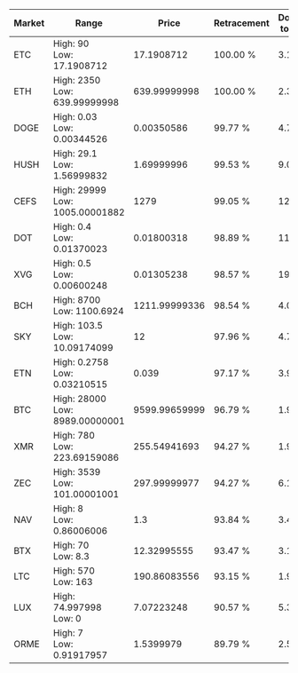 | Market | Range | Price| Retracement | Doubles to 50% |
| --- | --- | --- | --- | --- |
| ETC | High: 90<br />Low: 17.1908712 | 17.1908712 | 100.00 % | 3.12 |
| ETH | High: 2350<br />Low: 639.99999998 | 639.99999998 | 100.00 % | 2.34 |
| DOGE | High: 0.03<br />Low: 0.00344526 | 0.00350586 | 99.77 % | 4.77 |
| HUSH | High: 29.1<br />Low: 1.56999832 | 1.69999996 | 99.53 % | 9.02 |
| CEFS | High: 29999<br />Low: 1005.00001882 | 1279 | 99.05 % | 12.12 |
| DOT | High: 0.4<br />Low: 0.01370023 | 0.01800318 | 98.89 % | 11.49 |
| XVG | High: 0.5<br />Low: 0.00600248 | 0.01305238 | 98.57 % | 19.38 |
| BCH | High: 8700<br />Low: 1100.6924 | 1211.99999336 | 98.54 % | 4.04 |
| SKY | High: 103.5<br />Low: 10.09174099 | 12 | 97.96 % | 4.73 |
| ETN | High: 0.2758<br />Low: 0.03210515 | 0.039 | 97.17 % | 3.95 |
| BTC | High: 28000<br />Low: 8989.00000001 | 9599.99659999 | 96.79 % | 1.93 |
| XMR | High: 780<br />Low: 223.69159086 | 255.54941693 | 94.27 % | 1.96 |
| ZEC | High: 3539<br />Low: 101.00001001 | 297.99999977 | 94.27 % | 6.11 |
| NAV | High: 8<br />Low: 0.86006006 | 1.3 | 93.84 % | 3.41 |
| BTX | High: 70<br />Low: 8.3 | 12.32995555 | 93.47 % | 3.18 |
| LTC | High: 570<br />Low: 163 | 190.86083556 | 93.15 % | 1.92 |
| LUX | High: 74.997998<br />Low: 0 | 7.07223248 | 90.57 % | 5.30 |
| ORME | High: 7<br />Low: 0.91917957 | 1.5399979 | 89.79 % | 2.57 |
